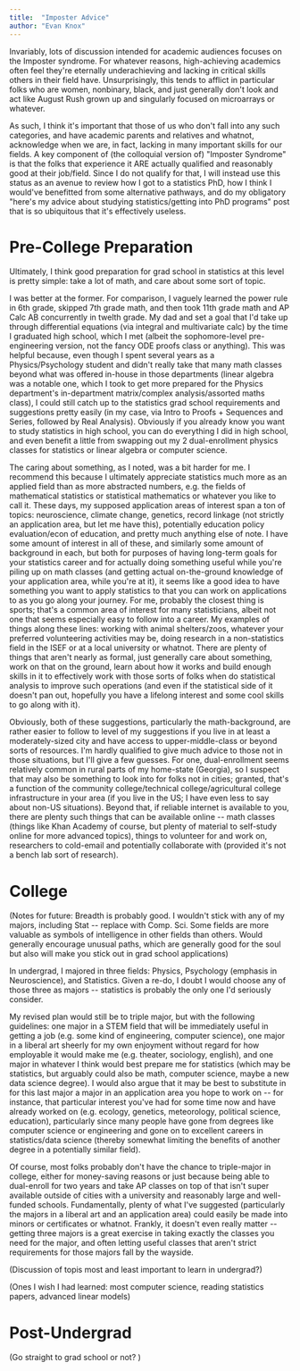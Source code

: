 ```yaml
---
title:  "Imposter Advice"
author: "Evan Knox"
---
```


Invariably, lots of discussion intended for academic audiences focuses on the Imposter syndrome.  For whatever reasons, high-achieving academics often feel they're eternally underachieving and lacking in critical skills others in their field have.  Unsurprisingly, this tends to afflict in particular folks who are women, nonbinary, black, and just generally don't look and act like August Rush grown up and singularly focused on microarrays or whatever.  

As such, I think it's important that those of us who don't fall into any such categories, and have academic parents and relatives and whatnot, acknowledge when we are, in fact, lacking in many important skills for our fields.  A key component of (the colloquial version of) "Imposter Syndrome" is that the folks that experience it ARE actually qualified and reasonably good at their job/field.  Since I do not qualify for that, I will instead use this status as an avenue to review how I got to a statistics PhD, how I think I would've benefitted from some alternative pathways, and do my obligatory "here's my advice about studying statistics/getting into PhD programs" post that is so ubiquitous that it's effectively useless.  

# Pre-College Preparation

Ultimately, I think good preparation for grad school in statistics at this level is pretty simple:  take a lot of math, and care about some sort of topic.  

I was better at the former.  For comparison, I vaguely learned the power rule in 6th grade, skipped 7th grade math, and then took 11th grade math and AP Calc AB concurrently in twelth grade.  My dad and set a goal that I'd take up through differential equations (via integral and multivariate calc) by the time I graduated high school, which I met (albeit the sophomore-level pre-engineering version, not the fancy ODE proofs class or anything).  This was helpful because, even though I spent several years as a Physics/Psychology student and didn't really take that many math classes beyond what was offered in-house in those departments (linear algebra was a notable one, which I took to get more prepared for the Physics department's in-department matrix/complex analysis/assorted maths class), I could still catch up to the statistics grad school requirements and suggestions pretty easily (in my case, via Intro to Proofs + Sequences and Series, followed by Real Analysis).  Obviously if you already know you want to study statistics in high school, you can do everything I did in high school, and even benefit a little from swapping out my 2 dual-enrollment physics classes for statistics or linear algebra or computer science.

The caring about something, as I noted, was a bit harder for me.  I recommend this because I ultimately appreciate statistics much more as an applied field than as more abstracted numbers, e.g. the fields of mathematical statistics or statistical mathematics or whatever you like to call it.  These days, my supposed application areas of interest span a ton of topics:  neuroscience, climate change, genetics, record linkage (not strictly an application area, but let me have this), potentially education policy evaluation/econ of education, and pretty much anything else of note.  I have some amount of interest in all of these, and similarly some amount of background in each, but both for purposes of having long-term goals for your statistics career and for actually doing something useful while you're piling up on math classes (and getting actual on-the-ground knowledge of your application area, while you're at it), it seems like a good idea to have something you want to apply statistics to that you can work on applications to as you go along your journey.  For me, probably the closest thing is sports; that's a common area of interest for many statisticians, albeit not one that seems especially easy to follow into a career.  My examples of things along these lines:  working with animal shelters/zoos, whatever your preferred volunteering activities may be, doing research in a non-statistics field in the ISEF or at a local university or whatnot.  There are plenty of things that aren't nearly as formal, just generally care about something, work on that on the ground, learn about how it works and build enough skills in it to effectively work with those sorts of folks when do statistical analysis to improve such operations (and even if the statistical side of it doesn't pan out, hopefully you have a lifelong interest and some cool skills to go along with it).

Obviously, both of these suggestions, particularly the math-background, are rather easier to follow to level of my suggestions if you live in at least a moderately-sized city and have access to upper-middle-class or beyond sorts of resources.  I'm hardly qualified to give much advice to those not in those situations, but I'll give a few guesses.  For one, dual-enrollment seems relatively common in rural parts of my home-state (Georgia), so I suspect that may also be something to look into for folks not in cities; granted, that's a function of the community college/technical college/agricultural college infrastructure in your area (if you live in the US; I have even less to say about non-US situations).  Beyond that, if reliable internet is available to you, there are plenty such things that can be available online -- math classes (things like Khan Academy of course, but plenty of material to self-study online for more advanced topics), things to volunteer for and work on, researchers to cold-email and potentially collaborate with (provided it's not a bench lab sort of research).

# College

(Notes for future:  Breadth is probably good.  I wouldn't stick with any of my majors, including Stat -- replace with Comp. Sci.  Some fields are more valuable as symbols of intelligence in other fields than others.  Would generally encourage unusual paths, which are generally good for the soul but also will make you stick out in grad school applications)

In undergrad, I majored in three fields:  Physics, Psychology (emphasis in Neuroscience), and Statistics.  Given a re-do, I doubt I would choose any of those three as majors -- statistics is probably the only one I'd seriously consider.  

My revised plan would still be to triple major, but with the following guidelines:  one major in a STEM field that will be immediately useful in getting a job (e.g. some kind of engineering, computer science), one major in a liberal art sheerly for my own enjoyment without regard for how employable it would make me (e.g. theater, sociology, english), and one major in whatever I think would best prepare me for statistics (which may be statistics, but arguably could also be math, computer science, maybe a new data science degree).  I would also argue that it may be best to substitute in for this last major a major in an application area you hope to work on -- for instance, that particular interest you've had for some time now and have already worked on (e.g. ecology, genetics, meteorology, political science, education), particularly since many people have gone from degrees like computer science or engineering and gone on to excellent careers in statistics/data science (thereby somewhat limiting the benefits of another degree in a potentially similar field).  

Of course, most folks probably don't have the chance to triple-major in college, either for money-saving reasons or just because being able to dual-enroll for two years and take AP classes on top of that isn't super available outside of cities with a university and reasonably large and well-funded schools.  Fundamentally, plenty of what I've suggested (particularly the majors in a liberal art and an application area) could easily be made into minors or certificates or whatnot.  Frankly, it doesn't even really matter -- getting three majors is a great exercise in taking exactly the classes you need for the major, and often letting useful classes that aren't strict requirements for those majors fall by the wayside.  

(Discussion of topis most and least important to learn in undergrad?)

(Ones I wish I had learned:  most computer science, reading statistics papers, advanced linear models)


# Post-Undergrad

(Go straight to grad school or not?  )
